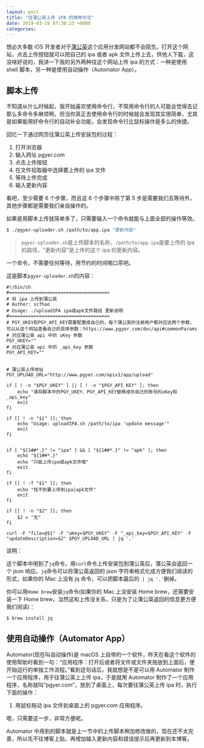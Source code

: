 ```yaml
---
layout: post
title: "往蒲公英上传 iPA 的两种方式"
date: 2019-03-19 07:38:23 +0800
categories:
---
```


想必大多数 iOS 开发者对于[蒲公英](http://www.pgyer.com/)这个应用分发网站都不会陌生。打开这个网站，点击上传按钮就可以把自己的 ipa 或者 apk 文件上传上去，供他人下载，这没啥好说的，我讲一下我的另外两种往这个网站上传 ipa 的方式：一种是使用 shell 脚本，另一种是使用自动操作（Automator App）。

## 脚本上传

不知道从什么时候起，我开始喜欢使用命令行，不常用命令行的人可能会觉得去记那么多命令多麻烦啊，但当你真正去使用命令行的时候就会发现其实很简单，尤其是如果能用好命令行的自动补全功能，会发现命令行比鼠标操作是多么的快捷。

回忆一下通过网页往蒲公英上传安装包的过程：

1. 打开浏览器
2. 输入网址 pgyer.com
3. 点击上传按钮
4. 在文件拾取器中选择要上传的 ipa 文件
5. 等待上传完成
6. 输入更新内容

看吧，至少需要 6 个步骤，而且这 6 个步骤中除了第 5 步是需要我们去等待外，其他步骤都是需要我们亲自操作的。

如果是用脚本上传就简单多了，只需要输入一个命令就能与上面全部的操作等效。

```Bash
$ ./pgyer-uploader.sh /path/to/app.ipa "更新内容"
```

> `pgyer-uploader.sh`是上传脚本的名称，`/path/to/app.ipa`是要上传的 ipa 的路径，"更新内容"是上传的这个 ipa 的更新内容。

一个命令，不需要任何等待，用节约的时间喝口茶吧。

这是脚本`pgyer-uploader.sh`的内容：

```Shell
#!/bin/sh
#=====================================
# 将 ipa 上传到蒲公英
# Author: scfhao
# Usage: ./uploadIPA ipa或apk文件路径 更新说明
#=====================================
# PGY_UKEY和PGY_API_KEY需要配置成自己的，每个蒲公英的注册用户都对应这两个参数，可以从这个网站查看自己的具体参数：https://www.pgyer.com/doc/api#commonParams
# 对应蒲公英 api 中的 uKey 参数
PGY_UKEY=""
# 对应蒲公英 api 中的 _api_key 参数
PGY_API_KEY=""


# 蒲公英上传地址
PGY_UPLOAD_URL="http://www.pgyer.com/apiv1/app/upload"

if [ ! -n "$PGY_UKEY" ] || [ ! -n "$PGY_API_KEY" ]; then
	echo "请将脚本中的PGY_UKEY、PGY_API_KEY替换成你自己的账号的uKey和_api_key"
	exit
fi

if [[ ! -n "$1" ]]; then
	echo "Usage: uploadIPA.sh /path/to/ipa 'update message'"
	exit
fi


if [ "${1##*.}" != "ipa" ] && [ "${1##*.}" != "apk" ]; then
	echo "${1##*.}"
	echo "只能上传ipa或apk文件哦"
	exit
fi

if [[ ! -f "$1" ]]; then
	echo "找不到要上传到ipa|apk文件"
	exit 
fi

if [[ ! -n "$2" ]]; then
	$2 = "无"
fi

curl -F "file=@$1" -F "uKey=$PGY_UKEY" -F "_api_key=$PGY_API_KEY" -F "updateDescription=$2" $PGY_UPLOAD_URL | jq '.'
```

说明：

这个脚本中用到了`jq`命令，用`curl`命令上传安装包到蒲公英后，蒲公英会返回一个 json 响应。`jq`命令可以将蒲公英返回的 json 字符串格式化成方便我们阅读的形式，如果你的 Mac 上没有 jq 命令，可以把脚本最后的` | jq '.'`删掉。

你可以用`Home brew`安装`jq`命令(如果你的 Mac 上没安装 Home brew，还需要安装一下 Home brew，当然这和上传没关系，只是为了让蒲公英返回的信息更方便我们阅读)：

```Bash
$ brew install jq
```

## 使用自动操作（Automator App）

Automator(现在叫自动操作)是 macOS 上自带的一个软件，昨天在看这个软件的使用帮助时看到一句：“应用程序：打开后或者将文件或文件夹拖放到上面后，便开始运行的单独工作流程。”看到这句话后，我就想是不是可以用 Automator 制作一个应用程序，用于往蒲公英上上传 ipa，于是就用 Automator 制作了一个应用程序，名称就叫“pgyer.com”，放到了桌面上，每次要往蒲公英上传 ipa 时，执行下面的操作：

1. 用鼠标拖动 ipa 文件到桌面上的 pgyer.com 应用程序。

嗯，只需要这一步，非常方便呢。

Automator 中用到的脚本就是上一节中的上传脚本稍加修改做的，现在还不太完善，所以先不往博客上贴，再增加输入更新内容和错误提示后再更新到本博客。
